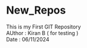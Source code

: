 # New_Repos
This is my First GIT Repository
<br>
AUthor : Kiran B ( for testing ) 
<br>
Date : 06/11/2024
